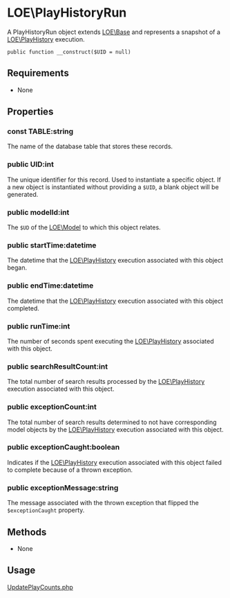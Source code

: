 

# LOE\PlayHistoryRun

A PlayHistoryRun object extends [LOE\Base](../../Base.md) and represents a snapshot of a [LOE\PlayHistory](../../Processes/Processors/PlayHistory.md) execution.

`public function __construct($UID = null)`

## Requirements

* None

## Properties

### const TABLE:string

The name of the database table that stores these records.

### public UID:int
The unique identifier for this record. Used to instantiate a specific object. If a new object is instantiated without providing a `$UID`, a blank object will be generated.

### public modelId:int

The `$UD` of the [LOE\Model](./Model.md) to which this object relates.

### public startTime:datetime

The datetime that the [LOE\PlayHistory](../../Processes/Processors/PlayHistory.md) execution associated with this object began.

### public endTime:datetime

The datetime that the [LOE\PlayHistory](../../Processes/Processors/PlayHistory.md) execution associated with this object completed.

### public runTime:int

The number of seconds spent executing the [LOE\PlayHistory](../../Processes/Processors/PlayHistory.md) associated with this object.

### public searchResultCount:int

The total number of search results processed by the [LOE\PlayHistory](../../Processes/Processors/PlayHistory.md) execution associated with this object.

### public exceptionCount:int

The total number of search results determined to not have corresponding model objects by the [LOE\PlayHistory](../../Processes/Processors/PlayHistory.md) execution associated with this object.

### public exceptionCaught:boolean

Indicates if the [LOE\PlayHistory](../../Processes/Processors/PlayHistory.md) execution associated with this object failed to complete because of a thrown exception.

### public exceptionMessage:string

The message associated with the thrown exception that flipped the `$exceptionCaught` property.

## Methods
* None

## Usage

[UpdatePlayCounts.php](https://github.com/outlawdesigns-io/LOEServer/blob/master/Processes/Jobs/UpdatePlayCounts.php)
